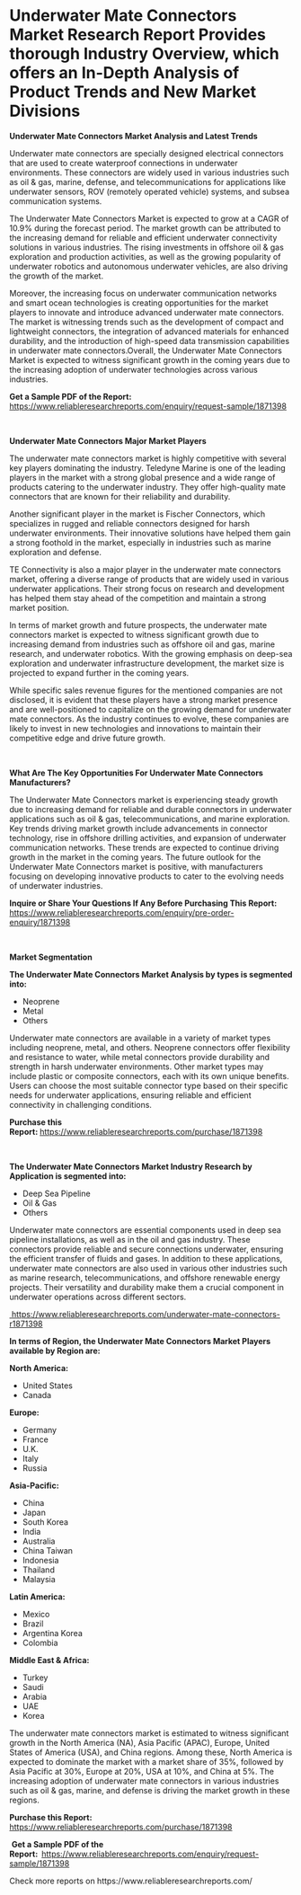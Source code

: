 <p><h1>Underwater Mate Connectors Market Research Report Provides thorough Industry Overview, which offers an In-Depth Analysis of Product Trends and New Market Divisions</h1></p><p><strong>Underwater Mate Connectors Market Analysis and Latest Trends</strong></p>
<p><p>Underwater mate connectors are specially designed electrical connectors that are used to create waterproof connections in underwater environments. These connectors are widely used in various industries such as oil & gas, marine, defense, and telecommunications for applications like underwater sensors, ROV (remotely operated vehicle) systems, and subsea communication systems.</p><p>The Underwater Mate Connectors Market is expected to grow at a CAGR of 10.9% during the forecast period. The market growth can be attributed to the increasing demand for reliable and efficient underwater connectivity solutions in various industries. The rising investments in offshore oil & gas exploration and production activities, as well as the growing popularity of underwater robotics and autonomous underwater vehicles, are also driving the growth of the market.</p><p>Moreover, the increasing focus on underwater communication networks and smart ocean technologies is creating opportunities for the market players to innovate and introduce advanced underwater mate connectors. The market is witnessing trends such as the development of compact and lightweight connectors, the integration of advanced materials for enhanced durability, and the introduction of high-speed data transmission capabilities in underwater mate connectors.Overall, the Underwater Mate Connectors Market is expected to witness significant growth in the coming years due to the increasing adoption of underwater technologies across various industries.</p></p>
<p><strong>Get a Sample PDF of the Report:&nbsp;</strong> <a href="https://www.reliableresearchreports.com/enquiry/request-sample/1871398">https://www.reliableresearchreports.com/enquiry/request-sample/1871398</a></p>
<p>&nbsp;</p>
<p><strong>Underwater Mate Connectors Major Market Players</strong></p>
<p><p>The underwater mate connectors market is highly competitive with several key players dominating the industry. Teledyne Marine is one of the leading players in the market with a strong global presence and a wide range of products catering to the underwater industry. They offer high-quality mate connectors that are known for their reliability and durability.</p><p>Another significant player in the market is Fischer Connectors, which specializes in rugged and reliable connectors designed for harsh underwater environments. Their innovative solutions have helped them gain a strong foothold in the market, especially in industries such as marine exploration and defense.</p><p>TE Connectivity is also a major player in the underwater mate connectors market, offering a diverse range of products that are widely used in various underwater applications. Their strong focus on research and development has helped them stay ahead of the competition and maintain a strong market position.</p><p>In terms of market growth and future prospects, the underwater mate connectors market is expected to witness significant growth due to increasing demand from industries such as offshore oil and gas, marine research, and underwater robotics. With the growing emphasis on deep-sea exploration and underwater infrastructure development, the market size is projected to expand further in the coming years.</p><p>While specific sales revenue figures for the mentioned companies are not disclosed, it is evident that these players have a strong market presence and are well-positioned to capitalize on the growing demand for underwater mate connectors. As the industry continues to evolve, these companies are likely to invest in new technologies and innovations to maintain their competitive edge and drive future growth.</p></p>
<p>&nbsp;</p>
<p><strong>What Are The Key Opportunities For Underwater Mate Connectors Manufacturers?</strong></p>
<p><p>The Underwater Mate Connectors market is experiencing steady growth due to increasing demand for reliable and durable connectors in underwater applications such as oil & gas, telecommunications, and marine exploration. Key trends driving market growth include advancements in connector technology, rise in offshore drilling activities, and expansion of underwater communication networks. These trends are expected to continue driving growth in the market in the coming years. The future outlook for the Underwater Mate Connectors market is positive, with manufacturers focusing on developing innovative products to cater to the evolving needs of underwater industries.</p></p>
<p><strong>Inquire or Share Your Questions If Any Before Purchasing This Report:</strong> <a href="https://www.reliableresearchreports.com/enquiry/pre-order-enquiry/1871398">https://www.reliableresearchreports.com/enquiry/pre-order-enquiry/1871398</a></p>
<p>&nbsp;</p>
<p><strong>Market Segmentation</strong></p>
<p><strong>The Underwater Mate Connectors Market Analysis by types is segmented into:</strong></p>
<p><ul><li>Neoprene</li><li>Metal</li><li>Others</li></ul></p>
<p><p>Underwater mate connectors are available in a variety of market types including neoprene, metal, and others. Neoprene connectors offer flexibility and resistance to water, while metal connectors provide durability and strength in harsh underwater environments. Other market types may include plastic or composite connectors, each with its own unique benefits. Users can choose the most suitable connector type based on their specific needs for underwater applications, ensuring reliable and efficient connectivity in challenging conditions.</p></p>
<p><strong>Purchase this Report:&nbsp;</strong><a href="https://www.reliableresearchreports.com/purchase/1871398">https://www.reliableresearchreports.com/purchase/1871398</a></p>
<p>&nbsp;</p>
<p><strong>The Underwater Mate Connectors Market Industry Research by Application is segmented into:</strong></p>
<p><ul><li>Deep Sea Pipeline</li><li>Oil & Gas</li><li>Others</li></ul></p>
<p><p>Underwater mate connectors are essential components used in deep sea pipeline installations, as well as in the oil and gas industry. These connectors provide reliable and secure connections underwater, ensuring the efficient transfer of fluids and gases. In addition to these applications, underwater mate connectors are also used in various other industries such as marine research, telecommunications, and offshore renewable energy projects. Their versatility and durability make them a crucial component in underwater operations across different sectors.</p></p>
<p><a href="https://www.reliableresearchreports.com/underwater-mate-connectors-r1871398">&nbsp;https://www.reliableresearchreports.com/underwater-mate-connectors-r1871398</a></p>
<p><strong>In terms of Region, the Underwater Mate Connectors Market Players available by Region are:</strong></p>
<p>
    <p> <strong> North America: </strong>
        <ul>
            <li>United States</li>
            <li>Canada</li>
        </ul>
        </p> 
    <p> <strong> Europe: </strong>
        <ul>
            <li>Germany</li>
            <li>France</li>
            <li>U.K.</li>
            <li>Italy</li>
            <li>Russia</li>
        </ul>
        </p> 
    <p> <strong> Asia-Pacific: </strong>
        <ul>
            <li>China</li>
            <li>Japan</li>
            <li>South Korea</li>
            <li>India</li>
            <li>Australia</li>
            <li>China Taiwan</li>
            <li>Indonesia</li>
            <li>Thailand</li>
            <li>Malaysia</li>
        </ul>
        </p> 
    <p> <strong> Latin America: </strong>
        <ul>
            <li>Mexico</li>
            <li>Brazil</li>
            <li>Argentina Korea</li>
            <li>Colombia</li>
        </ul>
        </p> 
    <p> <strong> Middle East & Africa: </strong>
        <ul>
            <li>Turkey</li>
            <li>Saudi</li>
            <li>Arabia</li>
            <li>UAE</li>
            <li>Korea</li>
        </ul>
    </p>
    </p>
<p><p>The underwater mate connectors market is estimated to witness significant growth in the North America (NA), Asia Pacific (APAC), Europe, United States of America (USA), and China regions. Among these, North America is expected to dominate the market with a market share of 35%, followed by Asia Pacific at 30%, Europe at 20%, USA at 10%, and China at 5%. The increasing adoption of underwater mate connectors in various industries such as oil & gas, marine, and defense is driving the market growth in these regions.</p></p>
<p><strong>Purchase this Report: </strong><a href="https://www.reliableresearchreports.com/purchase/1871398">https://www.reliableresearchreports.com/purchase/1871398</a></p>
<p>&nbsp;<strong>Get a Sample PDF of the Report:&nbsp;&nbsp;</strong><a href="https://www.reliableresearchreports.com/enquiry/request-sample/1871398">https://www.reliableresearchreports.com/enquiry/request-sample/1871398</a></p>
<p><strong></strong></p>
<p>Check more reports on https://www.reliableresearchreports.com/</p>